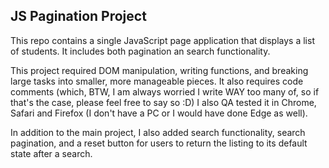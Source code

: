 ## JS Pagination Project

This repo contains a single JavaScript page application that displays a list of students. It includes both pagination an search functionality.

This project required DOM manipulation, writing functions, and breaking large tasks into smaller, more manageable pieces. It also requires code comments (which, BTW, I am always worried I write WAY too many of, so if that's the case, please feel free to say so :D) I also QA tested it in Chrome, Safari and Firefox (I don't have a PC or I would have done Edge as well).

In addition to the main project, I also added search functionality, search pagination, and a reset button for users to return the listing to its default state after a search.
